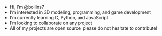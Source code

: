 - Hi, I’m @bollins7
- I’m interested in 3D modeling, programming, and game development
- I’m currently learning C, Python, and JavaScript
- I’m looking to collaborate on any project
- All of my projects are open source, please do not hesitate to contribute!

<!---
bollins7/bollins7 is a ✨ special ✨ repository because its `README.md` (this file) appears on your GitHub profile.
You can click the Preview link to take a look at your changes.
--->
